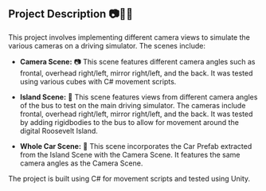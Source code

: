 ## Project Description 📷🚗🌴

This project involves implementing different camera views to simulate the various cameras on a driving simulator. The scenes include:

- **Camera Scene:** 📷 This scene features different camera angles such as frontal, overhead right/left, mirror right/left, and the back. It was tested using various cubes with C# movement scripts.

- **Island Scene:** 🌴 This scene features views from different camera angles of the bus to test on the main driving simulator. The cameras include frontal, overhead right/left, mirror right/left, and the back. It was tested by adding rigidbodies to the bus to allow for movement around the digital Roosevelt Island.

- **Whole Car Scene:** 🚗 This scene incorporates the Car Prefab extracted from the Island Scene with the Camera Scene. It features the same camera angles as the Camera Scene. 

The project is built using C# for movement scripts and tested using Unity.
